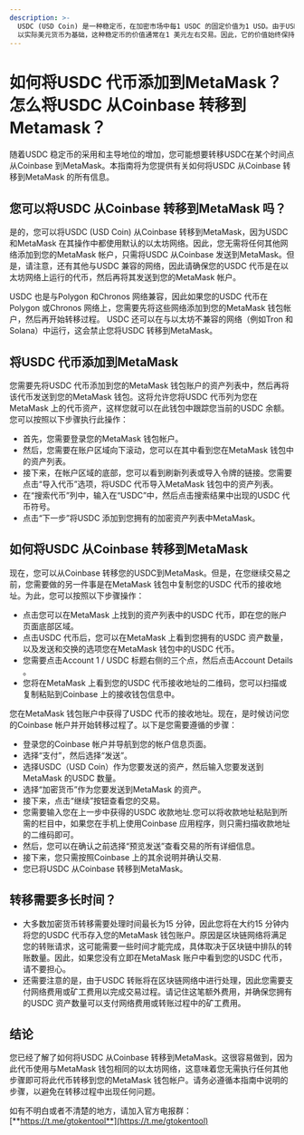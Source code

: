 ```yaml
---
description: >-
  USDC (USD Coin) 是一种稳定币，在加密市场中每1 USDC 的固定价值为1 USD。由于USDC
  以实际美元货币为基础，这种稳定币的价值通常在1 美元左右交易。因此，它的价值始终保持稳定，以便在加密市场提供可靠的交易方式。
---
```


# 如何将USDC 代币添加到MetaMask？怎么将USDC 从Coinbase 转移到Metamask？

随着USDC 稳定币的采用和主导地位的增加，您可能想要转移USDC在某个时间点从Coinbase 到MetaMask。本指南将为您提供有关如何将USDC 从Coinbase 转移到MetaMask 的所有信息。

## 您可以将USDC 从Coinbase 转移到MetaMask 吗？

是的，您可以将USDC (USD Coin) 从Coinbase 转移到MetaMask，因为USDC 和MetaMask 在其操作中都使用默认的以太坊网络。因此，您无需将任何其他网络添加到您的MetaMask 帐户，只需将USDC 从Coinbase 发送到MetaMask。但是，请注意，还有其他与USDC 兼容的网络，因此请确保您的USDC 代币是在以太坊网络上运行的代币，然后再将其发送到您的MetaMask 帐户。

USDC 也是与Polygon 和Chronos 网络兼容，因此如果您的USDC 代币在Polygon 或Chronos 网络上，您需要先将这些网络添加到您的MetaMask 钱包帐户，然后再开始转移过程。 USDC 还可以在与以太坊不兼容的网络（例如Tron 和Solana）中运行，这会禁止您将USDC 转移到MetaMask。

## 将USDC 代币添加到MetaMask

您需要先将USDC 代币添加到您的MetaMask 钱包账户的资产列表中，然后再将该代币发送到您的MetaMask 钱包。这将允许您将USDC 代币列为您在MetaMask 上的代币资产，这样您就可以在此钱包中跟踪您当前的USDC 余额。您可以按照以下步骤执行此操作：

* 首先，您需要登录您的MetaMask 钱包帐户。
* 然后，您需要在账户区域向下滚动，您可以在其中看到您在MetaMask 钱包中的资产列表。
* 接下来，在帐户区域的底部，您可以看到刷新列表或导入令牌的链接。您需要点击“导入代币”选项，将USDC 代币导入MetaMask 钱包中的资产列表。
* 在“搜索代币”列中，输入在“USDC”中，然后点击搜索结果中出现的USDC 代币符号。
* 点击“下一步”将USDC 添加到您拥有的加密资产列表中MetaMask。

## 如何将USDC 从Coinbase 转移到MetaMask

现在，您可以从Coinbase 转移您的USDC到MetaMask。但是，在您继续交易之前，您需要做的另一件事是在MetaMask 钱包中复制您的USDC 代币的接收地址。为此，您可以按照以下步骤操作：

* 点击您可以在MetaMask 上找到的资产列表中的USDC 代币，即在您的账户页面底部区域。
* 点击USDC 代币后，您可以在MetaMask 上看到您拥有的USDC 资产数量，以及发送和交换的选项您在MetaMask 钱包中的USDC 代币。
* 您需要点击Account 1 / USDC 标题右侧的三个点，然后点击Account Details 。
* 您将在MetaMask 上看到您的USDC 代币接收地址的二维码，您可以扫描或复制粘贴到Coinbase 上的接收钱包信息中。

您在MetaMask 钱包账户中获得了USDC 代币的接收地址。现在，是时候访问您的Coinbase 帐户并开始转移过程了。以下是您需要遵循的步骤：

* 登录您的Coinbase 帐户并导航到您的帐户信息页面。
* 选择“支付”，然后选择“发送”。
* 选择USDC（USD Coin）作为您要发送的资产，然后输入您要发送到MetaMask 的USDC 数量。
* 选择“加密货币”作为您要发送到MetaMask 的资产。
* 接下来，点击“继续”按钮查看您的交易。
* 您需要输入您在上一步中获得的USDC 收款地址.您可以将收款地址粘贴到所需的栏目中，如果您在手机上使用Coinbase 应用程序，则只需扫描收款地址的二维码即可。
* 然后，您可以在确认之前选择“预览发送”查看交易的所有详细信息。
* 接下来，您只需按照Coinbase 上的其余说明并确认交易.
* 您已将USDC 从Coinbase 转移到MetaMask。

## 转移需要多长时间？

* 大多数加密货币转移需要处理时间最长为15 分钟，因此您将在大约15 分钟内将您的USDC 代币存入您的MetaMask 钱包账户。原因是区块链网络将满足您的转账请求，这可能需要一些时间才能完成，具体取决于区块链中排队的转账数量。因此，如果您没有立即在MetaMask 账户中看到您的USDC 代币，请不要担心。
* 还需要注意的是，由于USDC 转账将在区块链网络中进行处理，因此您需要支付网络费用或矿工费用以完成交易过程。请记住这笔额外费用，并确保您拥有的USDC 资产数量可以支付网络费用或转账过程中的矿工费用。

## 结论

您已经了解了如何将USDC 从Coinbase 转移到MetaMask。这很容易做到，因为此代币使用与MetaMask 钱包相同的以太坊网络，这意味着您无需执行任何其他步骤即可将此代币转移到您的MetaMask 钱包帐户。请务必遵循本指南中说明的步骤，以避免在转移过程中出现任何问题。

如有不明白或者不清楚的地方，请加入官方电报群：[**https://t.me/gtokentool**](https://t.me/gtokentool)
